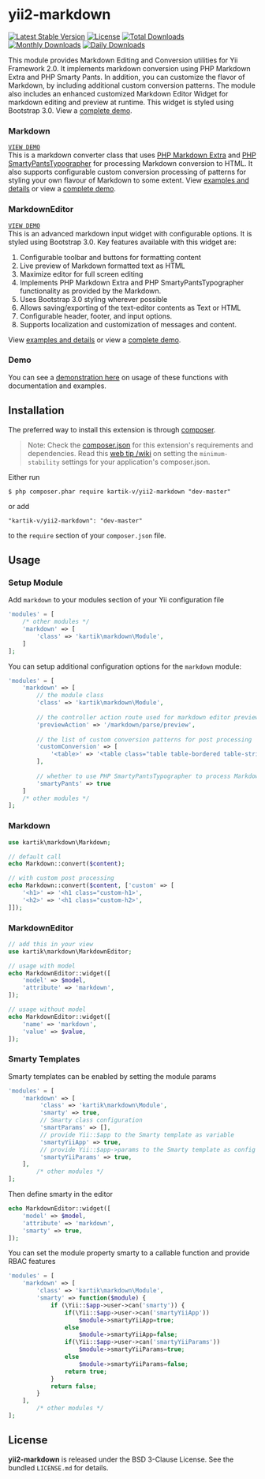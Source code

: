 yii2-markdown
=============

[![Latest Stable Version](https://poser.pugx.org/kartik-v/yii2-markdown/v/stable)](https://packagist.org/packages/kartik-v/yii2-markdown)
[![License](https://poser.pugx.org/kartik-v/yii2-markdown/license)](https://packagist.org/packages/kartik-v/yii2-markdown)
[![Total Downloads](https://poser.pugx.org/kartik-v/yii2-markdown/downloads)](https://packagist.org/packages/kartik-v/yii2-markdown)
[![Monthly Downloads](https://poser.pugx.org/kartik-v/yii2-markdown/d/monthly)](https://packagist.org/packages/kartik-v/yii2-markdown)
[![Daily Downloads](https://poser.pugx.org/kartik-v/yii2-markdown/d/daily)](https://packagist.org/packages/kartik-v/yii2-markdown)

This module provides Markdown Editing and Conversion utilities for Yii Framework 2.0. It implements markdown conversion using PHP Markdown Extra and PHP Smarty Pants. In addition, you can customize the flavor of Markdown, by including additional custom conversion patterns. The module also includes an enhanced customized Markdown Editor Widget for markdown editing and preview at runtime. This widget is styled using Bootstrap 3.0. View a [complete demo](http://demos.krajee.com/markdown-demo).

### Markdown
[```VIEW DEMO```](http://demos.krajee.com/markdown-details/markdown-converter)  
This is a markdown converter class that uses [PHP Markdown Extra](http://michelf.ca/projects/php-markdown/extra/) and [PHP SmartyPantsTypographer](http://michelf.ca/projects/php-smartypants/typographer/) for processing Markdown conversion to HTML. It also supports configurable custom conversion processing of patterns for styling your own flavour of Markdown to some extent.
View [examples and details](http://demos.krajee.com/markdown-details/markdown-converter) or view a [complete demo](http://demos.krajee.com/markdown-demo).

### MarkdownEditor
[```VIEW DEMO```](http://demos.krajee.com/markdown-details/markdown-editor)  
This is an advanced markdown input widget with configurable options. It is styled using Bootstrap 3.0. Key features available with this widget are:

1. Configurable toolbar and buttons for formatting content
2. Live preview of Markdown formatted text as HTML
3. Maximize editor for full screen editing
4. Implements PHP Markdown Extra and PHP SmartyPantsTypographer functionality as provided by the Markdown.
5. Uses Bootstrap 3.0 styling wherever possible
6. Allows saving/exporting of the text-editor contents as Text or HTML
7. Configurable header, footer, and input options.
8. Supports localization and customization of messages and content.

View [examples and details](http://demos.krajee.com/markdown-details/markdown-editor) or view a [complete demo](http://demos.krajee.com/markdown-demo).

### Demo
You can see a [demonstration here](http://demos.krajee.com/markdown) on usage of these functions with documentation and examples.

## Installation

The preferred way to install this extension is through [composer](http://getcomposer.org/download/).

> Note: Check the [composer.json](https://github.com/kartik-v/yii2-markdown/blob/master/composer.json) for this extension's requirements and dependencies. 
Read this [web tip /wiki](http://webtips.krajee.com/setting-composer-minimum-stability-application/) on setting the `minimum-stability` settings for your application's composer.json.

Either run

```
$ php composer.phar require kartik-v/yii2-markdown "dev-master"
```

or add

```
"kartik-v/yii2-markdown": "dev-master"
```

to the ```require``` section of your `composer.json` file.

## Usage

### Setup Module
Add `markdown` to your modules section of your Yii configuration file
```php
'modules' = [
	/* other modules */
	'markdown' => [
		'class' => 'kartik\markdown\Module',
	]
];
```
You can setup additional configuration options for the `markdown` module:
```php
'modules' = [
	'markdown' => [
		// the module class
		'class' => 'kartik\markdown\Module',
		
		// the controller action route used for markdown editor preview
		'previewAction' => '/markdown/parse/preview',
		
		// the list of custom conversion patterns for post processing
		'customConversion' => [
			'<table>' => '<table class="table table-bordered table-striped">'
		],
		
		// whether to use PHP SmartyPantsTypographer to process Markdown output
		'smartyPants' => true
	]
	/* other modules */
];
```

### Markdown
```php
use kartik\markdown\Markdown;

// default call
echo Markdown::convert($content);

// with custom post processing
echo Markdown::convert($content, ['custom' => [
	'<h1>' => '<h1 class="custom-h1>',
	'<h2>' => '<h1 class="custom-h2>',
]]);
```

### MarkdownEditor
```php
// add this in your view
use kartik\markdown\MarkdownEditor;

// usage with model
echo MarkdownEditor::widget([
	'model' => $model, 
	'attribute' => 'markdown',
]);

// usage without model
echo MarkdownEditor::widget([
	'name' => 'markdown', 
	'value' => $value,
]);
```


### Smarty Templates
Smarty templates can be enabled by setting the module params
```php
'modules' = [
	'markdown' => [
	     'class' => 'kartik\markdown\Module',
	     'smarty' => true,
	     // Smarty class configuration
	     'smartParams' => [],
	     // provide Yii::$app to the Smarty template as variable
	     'smartyYiiApp' => true,
	     // provide Yii::$app->params to the Smarty template as config variables
	     'smartyYiiParams' => true,
	],
        /* other modules */
];
```
Then define smarty in the editor
```php
echo MarkdownEditor::widget([
    'model' => $model, 
    'attribute' => 'markdown',
    'smarty' => true,
]);
```
You can set the module property smarty to a callable function and provide RBAC features
```php
'modules' = [
	'markdown' => [
		'class' => 'kartik\markdown\Module',
		'smarty' => function($module) {
			if (\Yii::$app->user->can('smarty')) {
			    if(\Yii::$app->user->can('smartyYiiApp'))
			        $module->smartyYiiApp=true;
			    else
			        $module->smartyYiiApp=false;
			    if(\Yii::$app->user->can('smartyYiiParams'))
			        $module->smartyYiiParams=true;
			    else
			        $module->smartyYiiParams=false;
			    return true;
			}
			return false;
		}
	],
        /* other modules */
];
```

## License

**yii2-markdown** is released under the BSD 3-Clause License. See the bundled `LICENSE.md` for details.
